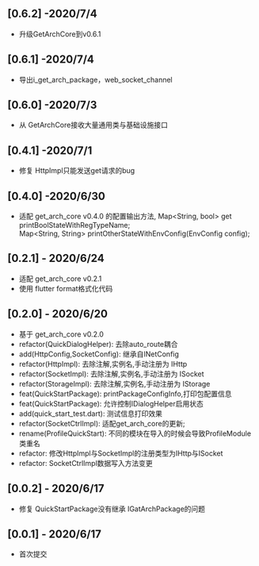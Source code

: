 ## [0.6.2] -2020/7/4
* 升级GetArchCore到v0.6.1

## [0.6.1] -2020/7/4
* 导出i_get_arch_package，web_socket_channel

## [0.6.0] -2020/7/3
* 从 GetArchCore接收大量通用类与基础设施接口

## [0.4.1] -2020/7/1
* 修复 HttpImpl只能发送get请求的bug

## [0.4.0] -2020/6/30
* 适配 get_arch_core v0.4.0 的配置输出方法,
Map<String, bool> get printBoolStateWithRegTypeName;  
Map<String, String> printOtherStateWithEnvConfig(EnvConfig config);

## [0.2.1] - 2020/6/24
* 适配 get_arch_core v0.2.1
* 使用 flutter format格式化代码

## [0.2.0] - 2020/6/20
* 基于 get_arch_core v0.2.0
* refactor(QuickDialogHelper): 去除auto_route耦合
* add(HttpConfig,SocketConfig): 继承自INetConfig
* refactor(HttpImpl): 去除注解,实例名,手动注册为 IHttp
* refactor(SocketImpl): 去除注解,实例名,手动注册为 ISocket
* refactor(StorageImpl): 去除注解,实例名,手动注册为 IStorage
* feat(QuickStartPackage): printPackageConfigInfo,打印包配置信息
* feat(QuickStartPackage): 允许控制IDialogHelper启用状态
* add(quick_start_test.dart): 测试信息打印效果
* refactor(SocketCtrlImpl): 适配get_arch_core的更新;
* rename(ProfileQuickStart): 不同的模块在导入的时候会导致ProfileModule类重名
* refactor: 修改HttpImpl与SocketImpl的注册类型为IHttp与ISocket
* refactor: SocketCtrlImpl数据写入方法变更

## [0.0.2] - 2020/6/17

* 修复 QuickStartPackage没有继承 IGatArchPackage的问题

## [0.0.1] - 2020/6/17

* 首次提交
